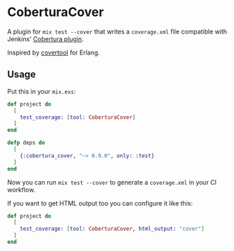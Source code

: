 CoberturaCover
==============

A plugin for `mix test --cover` that writes a `coverage.xml` file compatible with Jenkins'
[Cobertura plugin](https://wiki.jenkins-ci.org/display/JENKINS/Cobertura+Plugin).

Inspired by [covertool](https://github.com/idubrov/covertool) for Erlang.

## Usage

Put this in your `mix.exs`:

```elixir
def project do
  [
    test_coverage: [tool: CoberturaCover]
  ]
end

defp deps do
  [
    {:cobertura_cover, "~> 0.9.0", only: :test}
  ]
end
```

Now you can run `mix test --cover` to generate a `coverage.xml` in your CI workflow.

If you want to get HTML output too you can configure it like this:

```elixir
def project do
  [
    test_coverage: [tool: CoberturaCover, html_output: "cover"]
  ]
end
```
